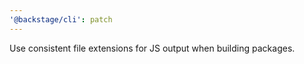 ```yaml
---
'@backstage/cli': patch
---
```


Use consistent file extensions for JS output when building packages.
